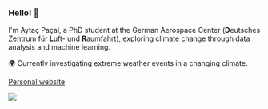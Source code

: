 ### Hello! 👋

I'm Aytaç Paçal, a PhD student at the German Aerospace Center (**D**eutsches Zentrum für **L**uft- und **R**aumfahrt), exploring climate change through data analysis and machine learning.

🌍 Currently investigating extreme weather events in a changing climate.

[Personal website](https://aytacpacal.github.io/)

![](https://komarev.com/ghpvc/?username=aytacpacal)
